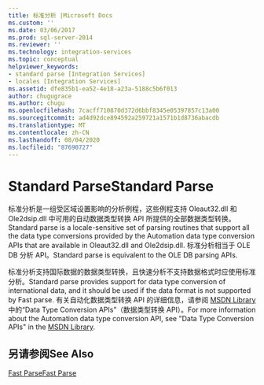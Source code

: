 ```yaml
---
title: 标准分析 |Microsoft Docs
ms.custom: ''
ms.date: 03/06/2017
ms.prod: sql-server-2014
ms.reviewer: ''
ms.technology: integration-services
ms.topic: conceptual
helpviewer_keywords:
- standard parse [Integration Services]
- locales [Integration Services]
ms.assetid: dfe835b1-ea52-4e18-a23a-5188c5b6f013
author: chugugrace
ms.author: chugu
ms.openlocfilehash: 7cacff710870d372d6bbf8345e05397857c13a00
ms.sourcegitcommit: ad4d92dce894592a259721a1571b1d8736abacdb
ms.translationtype: MT
ms.contentlocale: zh-CN
ms.lasthandoff: 08/04/2020
ms.locfileid: "87690727"
---
```

# <a name="standard-parse"></a><span data-ttu-id="315e9-102">Standard Parse</span><span class="sxs-lookup"><span data-stu-id="315e9-102">Standard Parse</span></span>
  <span data-ttu-id="315e9-103">标准分析是一组受区域设置影响的分析例程，这些例程支持 Oleaut32.dll 和 Ole2dsip.dll 中可用的自动数据类型转换 API 所提供的全部数据类型转换。</span><span class="sxs-lookup"><span data-stu-id="315e9-103">Standard parse is a locale-sensitive set of parsing routines that support all the data type conversions provided by the Automation data type conversion APIs that are available in Oleaut32.dll and Ole2dsip.dll.</span></span> <span data-ttu-id="315e9-104">标准分析相当于 OLE DB 分析 API。</span><span class="sxs-lookup"><span data-stu-id="315e9-104">Standard parse is equivalent to the OLE DB parsing APIs.</span></span>  
  
 <span data-ttu-id="315e9-105">标准分析支持国际数据的数据类型转换，且快速分析不支持数据格式时应使用标准分析。</span><span class="sxs-lookup"><span data-stu-id="315e9-105">Standard parse provides support for data type conversion of international data, and it should be used if the data format is not supported by Fast parse.</span></span> <span data-ttu-id="315e9-106">有关自动化数据类型转换 API 的详细信息，请参阅 [MSDN Library](https://go.microsoft.com/fwlink/?LinkId=79427)中的“Data Type Conversion APIs”（数据类型转换 API）。</span><span class="sxs-lookup"><span data-stu-id="315e9-106">For more information about the Automation data type conversion API, see "Data Type Conversion APIs" in the [MSDN Library](https://go.microsoft.com/fwlink/?LinkId=79427).</span></span>  
  
## <a name="see-also"></a><span data-ttu-id="315e9-107">另请参阅</span><span class="sxs-lookup"><span data-stu-id="315e9-107">See Also</span></span>  
 [<span data-ttu-id="315e9-108">Fast Parse</span><span class="sxs-lookup"><span data-stu-id="315e9-108">Fast Parse</span></span>](../../2014/integration-services/fast-parse.md)  
  
  

